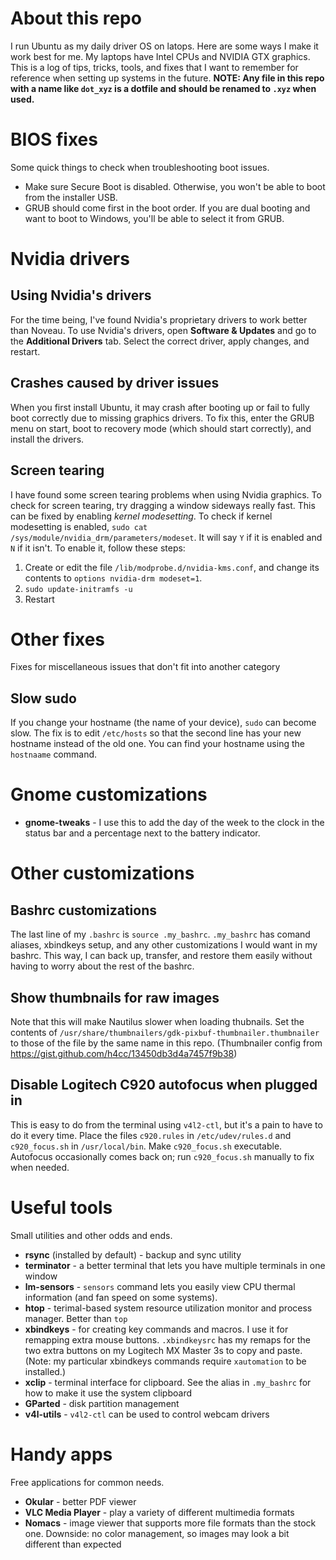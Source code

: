 # About this repo
I run Ubuntu as my daily driver OS on latops. Here are some ways I make it work best for me. My laptops have Intel CPUs and NVIDIA GTX graphics. This is a log of tips, tricks, tools, and fixes that I want to remember for reference when setting up systems in the future. **NOTE: Any file in this repo with a name like `dot_xyz` is a dotfile and should be renamed to `.xyz` when used.**

BIOS fixes
===
Some quick things to check when troubleshooting boot issues.
* Make sure Secure Boot is disabled. Otherwise, you won't be able to boot from the installer USB.
* GRUB should come first in the boot order. If you are dual booting and want to boot to Windows, you'll be able to select it from GRUB.

Nvidia drivers
===
Using Nvidia's drivers
---
For the time being, I've found Nvidia's proprietary drivers to work better than Noveau. To use Nvidia's drivers, open **Software & Updates** and go to the **Additional Drivers** tab. Select the correct driver, apply changes, and restart.

Crashes caused by driver issues
---
When you first install Ubuntu, it may crash after booting up or fail to fully boot correctly due to missing graphics drivers. To fix this, enter the GRUB menu on start, boot to recovery mode (which should start correctly), and install the drivers.

Screen tearing
---
I have found some screen tearing problems when using Nvidia graphics. To check for screen tearing, try dragging a window sideways really fast. This can be fixed by enabling *kernel modesetting*. To check if kernel modesetting is enabled, `sudo cat /sys/module/nvidia_drm/parameters/modeset`. It will say `Y` if it is enabled and `N` if it isn't. To enable it, follow these steps:
1. Create or edit the file `/lib/modprobe.d/nvidia-kms.conf`, and change its contents to `options nvidia-drm modeset=1`.
2. `sudo update-initramfs -u`
3. Restart

Other fixes
===
Fixes for miscellaneous issues that don't fit into another category

Slow sudo
---
If you change your hostname (the name of your device), `sudo` can become slow. The fix is to edit `/etc/hosts` so that the second line has your new hostname instead of the old one. You can find your hostname using the `hostnaame` command.

Gnome customizations
===
* **gnome-tweaks** - I use this to add the day of the week to the clock in the status bar and a percentage next to the battery indicator.

Other customizations
===
Bashrc customizations
---
The last line of my `.bashrc` is `source .my_bashrc`. `.my_bashrc` has comand aliases, xbindkeys setup, and any other customizations I would want in my bashrc. This way, I can back up, transfer, and restore them easily without having to worry about the rest of the bashrc.

Show thumbnails for raw images 
---
Note that this will make Nautilus slower when loading thubnails. Set the contents of `/usr/share/thumbnailers/gdk-pixbuf-thumbnailer.thumbnailer` to those of the file by the same name in this repo. (Thumbnailer config from https://gist.github.com/h4cc/13450db3d4a7457f9b38)

Disable Logitech C920 autofocus when plugged in
---
This is easy to do from the terminal using `v4l2-ctl`, but it's a pain to have to do it every time. Place the files `c920.rules` in `/etc/udev/rules.d` and `c920_focus.sh` in `/usr/local/bin`. Make `c920_focus.sh` executable. Autofocus occasionally comes back on; run `c920_focus.sh` manually to fix when needed.

Useful tools
===
Small utilities and other odds and ends.
* **rsync** (installed by default) - backup and sync utility 
* **terminator** - a better terminal that lets you have multiple terminals in one window 
* **lm-sensors** - `sensors` command lets you easily view CPU thermal information (and fan speed on some systems).
* **htop** - terimal-based system resource utilization monitor and process manager. Better than `top`
* **xbindkeys** - for creating key commands and macros. I use it for remapping extra mouse buttons. `.xbindkeysrc` has my remaps for the two extra buttons on my Logitech MX Master 3s to copy and paste. (Note: my particular xbindkeys commands require `xautomation` to be installed.)
* **xclip** - terminal interface for clipboard. See the alias in `.my_bashrc` for how to make it use the system clipboard
* **GParted** - disk partition management 
* **v4l-utils** - `v4l2-ctl` can be used to control webcam drivers 

Handy apps
=== 
Free applications for common needs.
* **Okular** - better PDF viewer
* **VLC Media Player** - play a variety of different multimedia formats
* **Nomacs** - image viewer that supports more file formats than the stock one. Downside: no color management, so images may look a bit different than expected
